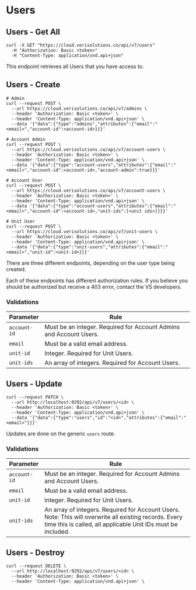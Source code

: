 # Users

## Users - Get All

```shell
curl -X GET "https://cloud.verisolutions.co/api/v7/users"
  -H "Authorization: Basic <token>"
  -H "Content-Type: application/vnd.api+json"
```

This endpoint retrieves all Users that you have access to.

## Users - Create

```shell
# Admin
curl --request POST \
  --url https://cloud.verisolutions.co/api/v7/admins \
  --header 'Authorization: Basic <token>' \
  --header 'Content-Type: application/vnd.api+json' \
  --data '{"data":{"type":"admins","attributes":{"email":"<email>","account-id":<account-id>}}}'

# Account Admin
curl --request POST \
  --url https://cloud.verisolutions.co/api/v7/account-users \
  --header 'Authorization: Basic <token>' \
  --header 'Content-Type: application/vnd.api+json' \
  --data '{"data":{"type":"account-users","attributes":{"email":"<email>","account-id":<account-id>,"account-admin":true}}}'

# Account User
curl --request POST \
  --url https://cloud.verisolutions.co/api/v7/account-users \
  --header 'Authorization: Basic <token>' \
  --header 'Content-Type: application/vnd.api+json' \
  --data '{"data":{"type":"account-users","attributes":{"email":"<email>","account-id":<account-id>,"unit-ids":[<unit ids>]}}}'

# Unit User
curl --request POST \
  --url https://cloud.verisolutions.co/api/v7/unit-users \
  --header 'Authorization: Basic <token>' \
  --header 'Content-Type: application/vnd.api+json' \
  --data '{"data":{"type":"unit-users","attributes":{"email":"<email>","unit-id":<unit-id>}}}'
```

There are three different endpoints, depending on the user type being created.

<aside class="notice">
Each of these endpoints has different authorization rules. If you believe you should be authorized but receive a 403 error, contact the VS developers.
</aside>

### Validations

Parameter | Rule
--------- | ----
`account-id` | Must be an integer. Required for Account Admins and Account Users.
`email` | Must be a valid email address.
`unit-id` | Integer. Required for Unit Users.
`unit-ids` | An array of integers. Required for Account Users.

## Users - Update

```shell
curl --request PATCH \
  --url http://localhost:9292/api/v7/users/<id> \
  --header 'Authorization: Basic <token>' \
  --header 'Content-Type: application/vnd.api+json' \
  --data '{"data":{"type":"users","id":"<id>","attributes":{"email":"<email>"}}}'
```

Updates are done on the generic `users` route.

### Validations

Parameter | Rule
--------- | ----
`account-id` | Must be an integer. Required for Account Admins and Account Users.
`email` | Must be a valid email address.
`unit-id` | Integer. Required for Unit Users.
`unit-ids` | An array of integers. Required for Account Users. Note: This will overwrite all existing records. Every time this is called, all applicable Unit IDs must be included.

## Users - Destroy

```shell
curl --request DELETE \
  --url http://localhost:9292/api/v7/users/<id> \
  --header 'Authorization: Basic <token>' \
  --header 'Content-Type: application/vnd.api+json' \
```

